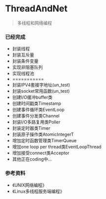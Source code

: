 # ThreadAndNet
> 多线程和网络编程

### 已经完成
- 封装线程
- 封装互斥量
- 封装条件变量
- 实现非阻塞队列
- 实现线程池
- ===========
- 封装IPV4套接字地址(un_test)
- 封装socket常用函数(un_test)
- 创建I/O缓冲buffer类
- 创建时间戳类Timestamp
- 创建事件循环类EventLoop
- 创建事件分发类Channel
- 封装I/O多路复用类Poller
- 封装定时器类Timer
- 封装原子操作类AtomicIntegerT
- 增加定时函数管理类TimerQueue
- 增加one loop per thread类EventLoopThread
- 增加接受connect类Acceptor
- 其他正在coding中...

### 参考资料
- 《UNIX网络编程》
- 《Linux多线程服务端编程》 
